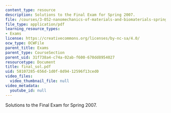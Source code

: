 ```yaml
---
content_type: resource
description: Solutions to the Final Exam for Spring 2007.
file: /courses/3-052-nanomechanics-of-materials-and-biomaterials-spring-2007/58107285656d1d0f8d9412596f13ced0_final_sol.pdf
file_type: application/pdf
learning_resource_types:
- Exams
license: https://creativecommons.org/licenses/by-nc-sa/4.0/
ocw_type: OCWFile
parent_title: Exams
parent_type: CourseSection
parent_uid: 31f738a4-c74a-02ab-f600-670dd8954027
resourcetype: Document
title: final_sol.pdf
uid: 58107285-656d-1d0f-8d94-12596f13ced0
video_files:
  video_thumbnail_file: null
video_metadata:
  youtube_id: null
---
```

Solutions to the Final Exam for Spring 2007.
